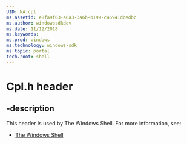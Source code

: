 ```yaml
---
UID: NA:cpl
ms.assetid: e8fa9f63-a6a3-3a6b-b199-c46941dcedbc
ms.author: windowssdkdev
ms.date: 11/12/2018
ms.keywords: 
ms.prod: windows
ms.technology: windows-sdk
ms.topic: portal
tech.root: shell
---
```


# Cpl.h header


## -description


This header is used by The Windows Shell. For more information, see:

- [The Windows Shell](../_shell)
